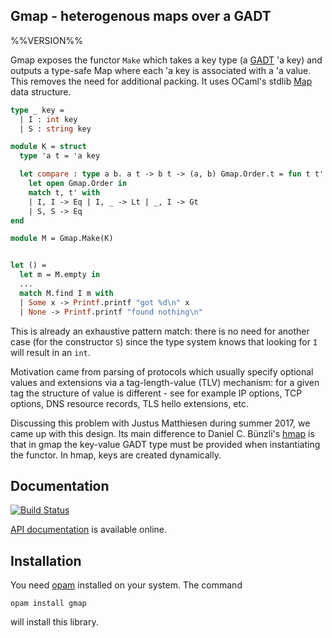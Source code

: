 ## Gmap - heterogenous maps over a GADT

%%VERSION%%

Gmap exposes the functor `Make` which takes a key type (a
[GADT](https://en.wikipedia.org/wiki/Generalized_algebraic_data_type) 'a key)
and outputs a type-safe Map where each 'a key is associated with a 'a value.
This removes the need for additional packing.  It uses OCaml's stdlib
[Map](http://caml.inria.fr/pub/docs/manual-ocaml/libref/Map.html) data
structure.

```OCaml
type _ key =
  | I : int key
  | S : string key

module K = struct
  type 'a t = 'a key

  let compare : type a b. a t -> b t -> (a, b) Gmap.Order.t = fun t t' ->
    let open Gmap.Order in
    match t, t' with
    | I, I -> Eq | I, _ -> Lt | _, I -> Gt
    | S, S -> Eq
end

module M = Gmap.Make(K)


let () =
  let m = M.empty in
  ...
  match M.find I m with
  | Some x -> Printf.printf "got %d\n" x
  | None -> Printf.printf "found nothing\n"
```

This is already an exhaustive pattern match: there is no need for another case
(for the constructor `S`) since the type system knows that looking for `I` will
result in an `int`.

Motivation came from parsing of protocols which usually specify optional values
and extensions via a tag-length-value (TLV) mechanism: for a given tag the
structure of value is different - see for example IP options, TCP options, DNS
resource records, TLS hello extensions, etc.

Discussing this problem with Justus Matthiesen during summer 2017, we came up
with this design. Its main difference to Daniel C. Bünzli's
[hmap](http://erratique.ch/software/hmap) is that in gmap the key-value GADT
type must be provided when instantiating the functor.  In hmap, keys are created
dynamically.

## Documentation

[![Build Status](https://travis-ci.org/hannesm/gmap.svg?branch=master)](https://travis-ci.org/hannesm/gmap)

[API documentation](https://hannesm.github.io/gmap/doc/) is available online.

## Installation

You need [opam](https://opam.ocaml.org) installed on your system.  The command

`opam install gmap`

will install this library.
